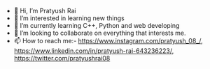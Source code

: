 - 👋 Hi, I’m Pratyush Rai
- 👀 I’m interested in learning new things
- 🌱 I’m currently learning C++, Python and web developing
- 💞️ I’m looking to collaborate on everything that interests me.
- 📫 How to reach me:- https://www.instagram.com/pratyush_08_/, https://www.linkedin.com/in/pratyush-rai-643236223/, https://twitter.com/pratyushrai08

<!---
sukhoi08/sukhoi08 is a ✨ special ✨ repository because its `README.md` (this file) appears on your GitHub profile.
You can click the Preview link to take a look at your changes.
--->

